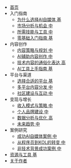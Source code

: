 <!-- _sidebar.md -->

* [首页](README.md)
* 入门指南
  * [为什么选择AI自媒体 <span class="tag tag-basic">基</span>](zh-cn/why-ai-media.md)
  * [市场分析与机会 <span class="tag tag-intermediate">中</span>](zh-cn/market-analysis.md)
  * [所需技能与工具 <span class="tag tag-intermediate">中</span>](zh-cn/skills-tools.md)
  * [零基础入门指南 <span class="tag tag-basic">基</span>](zh-cn/beginners-guide.md)
* 内容创作
  * [内容策略与规划 <span class="tag tag-intermediate">中</span>](zh-cn/content-strategy.md)
  * [AI辅助内容创作 <span class="tag tag-intermediate">中</span>](zh-cn/ai-content-creation.md)
  * [技术内容的通俗化表达 <span class="tag tag-advanced">高</span>](zh-cn/tech-simplification.md)
  * [AI工具上手指南 <span class="tag tag-basic">基</span>](zh-cn/ai-tools-basics.md)
* 平台与渠道
  * [选择合适的平台 <span class="tag tag-basic">基</span>](zh-cn/platforms.md)
  * [多平台内容分发 <span class="tag tag-intermediate">中</span>](zh-cn/content-distribution.md)
  * [社区建设与互动 <span class="tag tag-intermediate">中</span>](zh-cn/community-building.md)
* 变现与增长
  * [收入模式与策略 <span class="tag tag-intermediate">中</span>](zh-cn/monetization.md)
  * [个人品牌建设 <span class="tag tag-intermediate">中</span>](zh-cn/personal-branding.md)
  * [数据分析与优化 <span class="tag tag-advanced">高</span>](zh-cn/analytics.md)
  * [未来趋势 <span class="tag tag-intermediate">中</span>](zh-cn/future-trends.md)
* 案例研究
  * [成功AI自媒体案例 <span class="tag tag-intermediate">中</span>](zh-cn/success-stories.md)
  * [从程序员到KOL的转变 <span class="tag tag-intermediate">中</span>](zh-cn/programmer-to-kol.md)
  * [非技术背景成功案例 <span class="tag tag-intermediate">中</span>](zh-cn/non-tech-success.md)
* [资源与工具 <span class="tag tag-basic">基</span>](zh-cn/resources.md)
* [关于作者](zh-cn/about.md)
